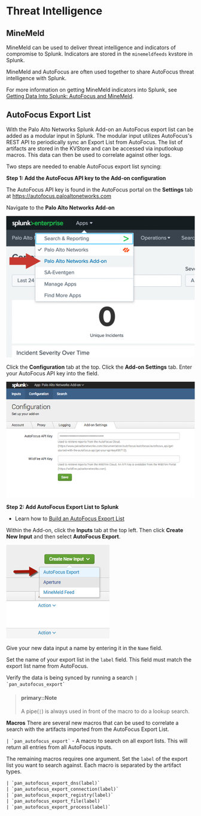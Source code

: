 # Threat Intelligence

## MineMeld

MineMeld can be used to deliver threat intelligence and indicators of compromise to Splunk. Indicators are stored in the `minemeldfeeds` kvstore in Splunk.

MineMeld and AutoFocus are often used together to share AutoFocus threat intelligence with Splunk.

For more information on getting MineMeld indicators into Splunk, see [Getting Data Into Splunk: AutoFocus and MineMeld](/autofocus-and-minemeld.md).

## AutoFocus Export List

With the Palo Alto Networks Splunk Add-on an AutoFocus export list can be added as a modular input in Splunk. The modular input utilizes AutoFocus's REST API to periodically sync an Export List from AutoFocus. The list of artifacts are stored in the KVStore and can be accessed via inputlookup macros. This data can then be used to correlate against other logs.

Two steps are needed to enable AutoFocus export list syncing:

**Step 1: Add the AutoFocus API key to the Add-on configuration**

The AutoFocus API key is found in the AutoFocus portal on the **Settings** tab at https://autofocus.paloaltonetworks.com

Navigate to the **Palo Alto Networks Add-on**

![](/assets/add-on.jpg)

Click the **Configuration** tab at the top.  Click the **Add-on Settings** tab. Enter your AutoFocus API key into the field.

![](/assets/autofocus-api-key.png)

**Step 2: Add AutoFocus Export List to Splunk**

-   Learn how to [Build an AutoFocus Export List](https://www.paloaltonetworks.com/documentation/autofocus/autofocus/autofocus_admin_guide/export-autofocus-content/export-autofocus-artifacts/build-an-autofocus-export-list)

Within the Add-on, click the **Inputs** tab at the top left. Then click **Create New Input** and then select **AutoFocus Export**.

![](/assets/autofocus-mod-input.png)

Give your new data input a name by entering it in the `Name` field.

Set the name of your export list in the `label` field. This field must match the export list name from AutoFocus.

Verify the data is being synced by running a search `` | `pan_autofocus_export` ``

> #### primary::Note
>
> A pipe(`|`) is always used in front of the macro to do a lookup search.

**Macros** There are several new macros that can be used to correlate a search with the artifacts imported from the AutoFocus Export List.

`` | `pan_autofocus_export` `` - A macro to search on all export lists. This will return all entries from all AutoFocus inputs.

The remaining macros requires one argument. Set the `label` of the export list you want to search against. Each macro is separated by the artifact types.

    | `pan_autofocus_export_dns(label)`
    | `pan_autofocus_export_connection(label)`
    | `pan_autofocus_export_registry(label)`
    | `pan_autofocus_export_file(label)`
    | `pan_autofocus_export_process(label)`